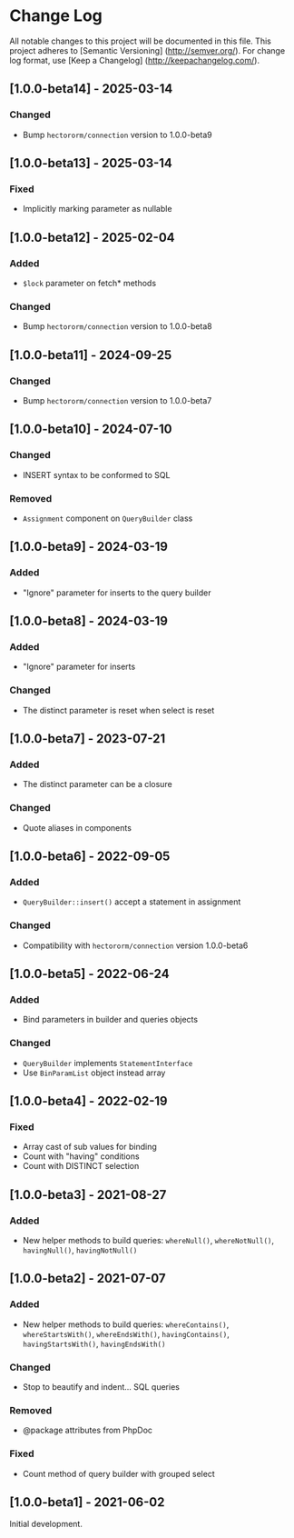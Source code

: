 # Change Log

All notable changes to this project will be documented in this file. This project adheres
to [Semantic Versioning] (http://semver.org/). For change log format,
use [Keep a Changelog] (http://keepachangelog.com/).

## [1.0.0-beta14] - 2025-03-14

### Changed

- Bump `hectororm/connection` version to 1.0.0-beta9

## [1.0.0-beta13] - 2025-03-14

### Fixed

- Implicitly marking parameter as nullable

## [1.0.0-beta12] - 2025-02-04

### Added

- `$lock` parameter on fetch* methods

### Changed

- Bump `hectororm/connection` version to 1.0.0-beta8

## [1.0.0-beta11] - 2024-09-25

### Changed

- Bump `hectororm/connection` version to 1.0.0-beta7

## [1.0.0-beta10] - 2024-07-10

### Changed

- INSERT syntax to be conformed to SQL

### Removed

- `Assignment` component on `QueryBuilder` class

## [1.0.0-beta9] - 2024-03-19

### Added

- "Ignore" parameter for inserts to the query builder

## [1.0.0-beta8] - 2024-03-19

### Added

- "Ignore" parameter for inserts

### Changed

- The distinct parameter is reset when select is reset

## [1.0.0-beta7] - 2023-07-21

### Added

- The distinct parameter can be a closure

### Changed

- Quote aliases in components

## [1.0.0-beta6] - 2022-09-05

### Added

- `QueryBuilder::insert()` accept a statement in assignment

### Changed

- Compatibility with `hectororm/connection` version 1.0.0-beta6

## [1.0.0-beta5] - 2022-06-24

### Added

- Bind parameters in builder and queries objects

### Changed

- `QueryBuilder` implements `StatementInterface`
- Use `BinParamList` object instead array

## [1.0.0-beta4] - 2022-02-19

### Fixed

- Array cast of sub values for binding
- Count with "having" conditions
- Count with DISTINCT selection

## [1.0.0-beta3] - 2021-08-27

### Added

- New helper methods to build queries: `whereNull()`, `whereNotNull()`, `havingNull()`, `havingNotNull()`

## [1.0.0-beta2] - 2021-07-07

### Added

- New helper methods to build queries: `whereContains()`, `whereStartsWith()`, `whereEndsWith()`, `havingContains()`, `havingStartsWith()`, `havingEndsWith()`

### Changed

- Stop to beautify and indent... SQL queries

### Removed

- @package attributes from PhpDoc

### Fixed

- Count method of query builder with grouped select

## [1.0.0-beta1] - 2021-06-02

Initial development.
